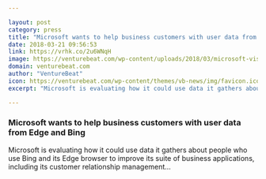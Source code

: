 ```yaml
---

layout: post
category: press
title: "Microsoft wants to help business customers with user data from Edge and Bing"
date: 2018-03-21 09:56:53
link: https://vrhk.co/2u6WNqH
image: https://venturebeat.com/wp-content/uploads/2018/03/microsoft-visitor-center.jpg?fit=5237%2C3054&strip=all
domain: venturebeat.com
author: "VentureBeat"
icon: https://venturebeat.com/wp-content/themes/vb-news/img/favicon.ico
excerpt: "Microsoft is evaluating how it could use data it gathers about people who use Bing and its Edge browser to improve its suite of business applications, including its customer relationship management…"

---
```


### Microsoft wants to help business customers with user data from Edge and Bing

Microsoft is evaluating how it could use data it gathers about people who use Bing and its Edge browser to improve its suite of business applications, including its customer relationship management…